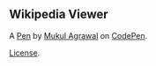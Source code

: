 Wikipedia Viewer
----------------


A [Pen](https://codepen.io/mukul09/pen/LLvaaz) by [Mukul Agrawal](https://codepen.io/mukul09) on [CodePen](https://codepen.io).

[License](https://codepen.io/mukul09/pen/LLvaaz/license).
